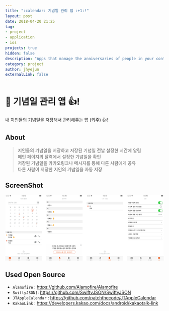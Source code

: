 ```yaml
---
title: ":calendar: 기념일 관리 앱 :+1:!"
layout: post
date: 2018-04-20 21:25
tag:
- project
- application
- ios
projects: true
hidden: false
description: "Apps that manage the anniversaries of people in your contacts"
category: project
author: jhyejun
externalLink: false
---
```


# :calendar: 기념일 관리 앱 :+1:!
내 지인들의 기념일을 저장해서 관리해주는 앱 (외주)
:+1:!


## About
> 지인들의 기념일을 저장하고 저장된 기념일 전날 설정한 시간에 알림<br>
> 메인 페이지의 달력에서 설정한 기념일을 확인<br>
> 저장된 기념일을 카카오링크나 메시지를 통해 다른 사람에게 공유<br>
> 다른 사람이 저장한 지인의 기념일을 자동 저장<br>


## ScreenShot
![Screenshot](/assets/images/project/anniversary-management/screenshot-slide.png)


## Used Open Source
- `Alamofire` : https://github.com/Alamofire/Alamofire
- `SwiftyJSON]`: https://github.com/SwiftyJSON/SwiftyJSON
- `JTAppleCalendar` : https://github.com/patchthecode/JTAppleCalendar
- `KakaoLink` : https://developers.kakao.com/docs/android/kakaotalk-link
